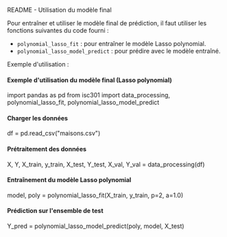 README - Utilisation du modèle final

Pour entraîner et utiliser le modèle final de prédiction, il faut utiliser les fonctions suivantes du code fourni :

- `polynomial_lasso_fit` : pour entraîner le modèle Lasso polynomial.
- `polynomial_lasso_model_predict` : pour prédire avec le modèle entraîné.

Exemple d'utilisation :
#### Exemple d'utilisation du modèle final (Lasso polynomial)

import pandas as pd
from isc301 import data_processing, polynomial_lasso_fit, polynomial_lasso_model_predict

#### Charger les données
df = pd.read_csv("maisons.csv")

#### Prétraitement des données
X, Y, X_train, y_train, X_test, Y_test, X_val, Y_val = data_processing(df)

#### Entraînement du modèle Lasso polynomial
model, poly = polynomial_lasso_fit(X_train, y_train, p=2, a=1.0)

#### Prédiction sur l'ensemble de test
Y_pred = polynomial_lasso_model_predict(poly, model, X_test)